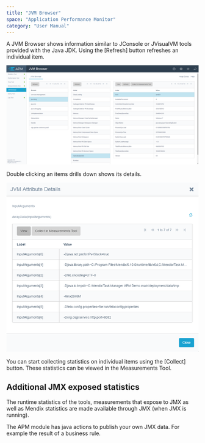 ```yaml
---
title: "JVM Browser"
space: "Application Performance Monitor"
category: "User Manual"
---
```

A JVM Browser shows information similar to JConsole or JVisualVM tools provided with the Java JDK. 
Using the [Refresh] button refreshes an individual item.

 ![](attachments/JVM_Browser/Overview.png)                

Double clicking an items drills down shows its details.

 ![](attachments/JVM_Browser/Details.png)

You can start collecting statistics on individual items using the [Collect] button. These statistics 
can be viewed in the Measurements Tool.

## Additional JMX exposed statistics

The runtime statistics of the tools, measurements that expose to JMX as well as Mendix statistics 
are made available through JMX (when JMX is running).

The APM module has java actions to publish your own JMX data. For example the result of a business rule.

